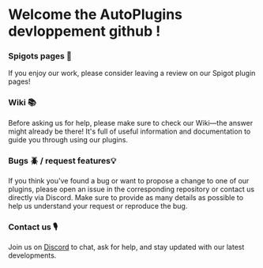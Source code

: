 # Welcome the AutoPlugins devloppement github !

### Spigots pages 🚰
If you enjoy our work, please consider leaving a review on our Spigot plugin pages!

### Wiki 📚
Before asking us for help, please make sure to check our Wiki—the answer might already be there! It's full of useful information and documentation to guide you through using our plugins.


### Bugs 🪲 / request features💡
If you think you've found a bug or want to propose a change to one of our plugins, please open an issue in the corresponding repository or contact us directly via Discord.
Make sure to provide as many details as possible to help us understand your request or reproduce the bug.

### Contact us 🎙
Join us on [Discord](https://discord.gg/5nSsg536) to chat, ask for help, and stay updated with our latest developments.

